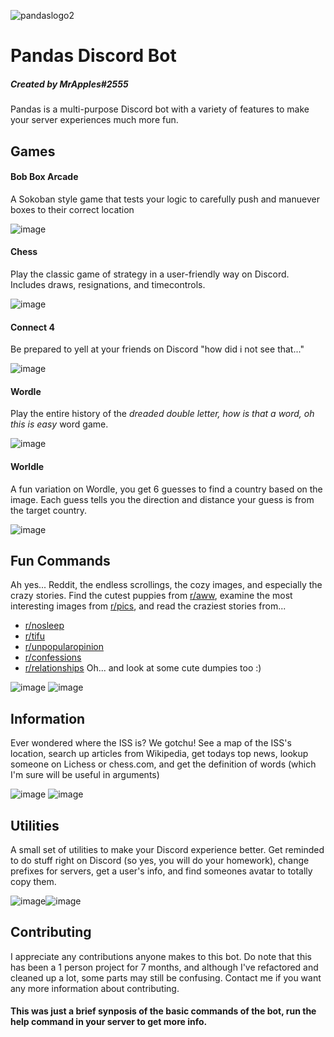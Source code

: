 ![pandaslogo2](https://user-images.githubusercontent.com/87884769/160262150-85738e6c-4e44-4100-8872-1eb6a583e250.png)
# Pandas Discord Bot 
##### Created by MrApples#2555

Pandas is a multi-purpose Discord bot with a variety of features to make your server experiences much more fun. 

## Games
#### Bob Box Arcade
A Sokoban style game that tests your logic to carefully push and manuever boxes to their correct location 

![image](https://user-images.githubusercontent.com/87884769/160262210-f543a50d-f5ff-4bf4-8720-ebd40a5aba20.png)

#### Chess
Play the classic game of strategy in a user-friendly way on Discord. Includes draws, resignations, and timecontrols.

![image](https://user-images.githubusercontent.com/87884769/160262272-23d586d5-fad4-40af-9634-e2f691ee245f.png)

#### Connect 4
Be prepared to yell at your friends on Discord "how did i not see that..."

![image](https://user-images.githubusercontent.com/87884769/160262318-d7dc85b0-d8d2-4ef2-a1a4-3313a0eb4f34.png)

#### Wordle
Play the entire history of the *dreaded double letter, how is that a word, oh this is easy* word game.

![image](https://user-images.githubusercontent.com/87884769/160262496-010ccbcd-3cfc-4857-807a-8273502b8af6.png)

#### Worldle
A fun variation on Wordle, you get 6 guesses to find a country based on the image. Each guess tells you the direction and distance your guess is from the target country.

![image](https://user-images.githubusercontent.com/87884769/160262504-f9863de6-36ea-4443-9609-6e32a334d2af.png)

## Fun Commands
Ah yes... Reddit, the endless scrollings, the cozy images, and especially the crazy stories. Find the cutest puppies from [r/aww](https://www.reddit.com/r/aww/), examine the most interesting images from [r/pics](https://www.reddit.com/r/pics/), and read the craziest stories from...
- [r/nosleep](https://www.reddit.com/r/nosleep/)
- [r/tifu](https://www.reddit.com/r/tifu/)
- [r/unpopularopinion](https://www.reddit.com/r/unpopularopinion)
- [r/confessions](https://www.reddit.com/r/confessions)
- [r/relationships](https://www.reddit.com/r/relationships)
Oh... and look at some cute dumpies too :)

![image](https://user-images.githubusercontent.com/87884769/160262568-92066570-58fc-4822-87e9-a6e98c0eb46d.png) ![image](https://user-images.githubusercontent.com/87884769/160262576-01388199-d91c-4594-86fa-38c1e5c79161.png)

## Information
Ever wondered where the ISS is? We gotchu! See a map of the ISS's location, search up articles from Wikipedia, get todays top news, lookup someone on Lichess or chess.com, and get the definition of words (which I'm sure will be useful in arguments)

![image](https://user-images.githubusercontent.com/87884769/160262611-961bc48b-49b2-4d2d-924b-287b5d4ccd3f.png) ![image](https://user-images.githubusercontent.com/87884769/160262614-6edee728-0522-468e-b4ed-188aa7fec56e.png)

## Utilities
A small set of utilities to make your Discord experience better. Get reminded to do stuff right on Discord (so yes, you will do your homework), change prefixes for servers, get a user's info, and find someones avatar to totally copy them.

![image](https://user-images.githubusercontent.com/87884769/160262679-48183f69-8577-4fa8-b685-a858f5cf988d.png)![image](https://user-images.githubusercontent.com/87884769/160262684-ced72447-993d-462b-99ff-7bbf92b8bf48.png)

## Contributing
I appreciate any contributions anyone makes to this bot. Do note that this has been a 1 person project for 7 months, and although I've refactored and cleaned up a lot, some parts may still be confusing. Contact me if you want any more information about contributing.

#### This was just a brief synposis of the basic commands of the bot, run the help command in your server to get more info.
